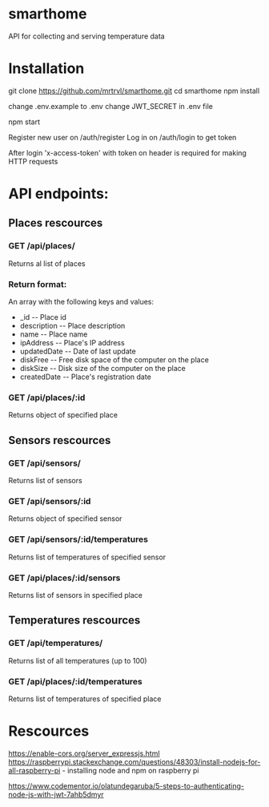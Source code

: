 # smarthome
API for collecting and serving temperature data

# Installation

git clone https://github.com/mrtrvl/smarthome.git
cd smarthome
npm install

change .env.example to .env
change JWT_SECRET in .env file

npm start

Register new user on /auth/register
Log in on /auth/login to get token

After login 'x-access-token' with token on header is required for making HTTP requests


# API endpoints:

## Places rescources

### GET /api/places/

Returns al list of places

### Return format:
An array with the following keys and values:

  * _id -- Place id
  * description -- Place description
  * name -- Place name
  * ipAddress -- Place's IP address
  * updatedDate -- Date of last update
  * diskFree -- Free disk space of the computer on the place
  * diskSize -- Disk size of the computer on the place
  * createdDate -- Place's registration date


### GET /api/places/:id

Returns object of specified place


## Sensors rescources

### GET /api/sensors/
Returns list of sensors

### GET /api/sensors/:id
Returns object of specified sensor

### GET /api/sensors/:id/temperatures
Returns list of temperatures of specified sensor

### GET /api/places/:id/sensors
Returns list of sensors in specified place

## Temperatures rescources  

### GET /api/temperatures/
Returns list of all temperatures (up to 100)

### GET /api/places/:id/temperatures
Returns list of temperatures of specified place

# Rescources  
https://enable-cors.org/server_expressjs.html  
https://raspberrypi.stackexchange.com/questions/48303/install-nodejs-for-all-raspberry-pi - installing node and npm on raspberry pi  

https://www.codementor.io/olatundegaruba/5-steps-to-authenticating-node-js-with-jwt-7ahb5dmyr
